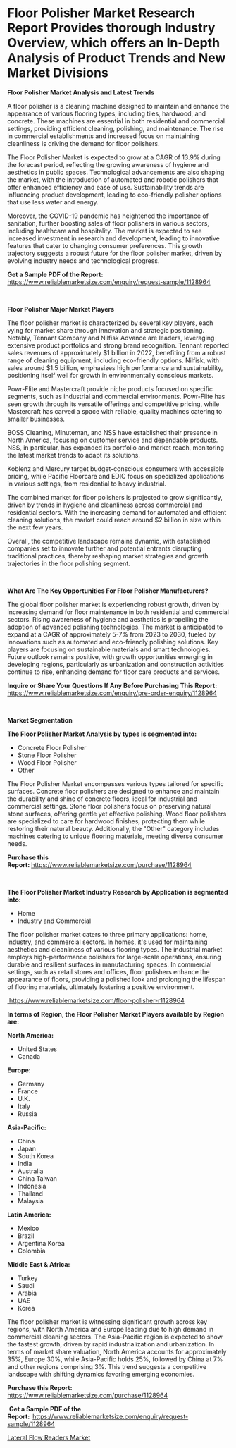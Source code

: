 <p><h1>Floor Polisher Market Research Report Provides thorough Industry Overview, which offers an In-Depth Analysis of Product Trends and New Market Divisions</h1></p><p><strong>Floor Polisher Market Analysis and Latest Trends</strong></p>
<p><p>A floor polisher is a cleaning machine designed to maintain and enhance the appearance of various flooring types, including tiles, hardwood, and concrete. These machines are essential in both residential and commercial settings, providing efficient cleaning, polishing, and maintenance. The rise in commercial establishments and increased focus on maintaining cleanliness is driving the demand for floor polishers.</p><p>The Floor Polisher Market is expected to grow at a CAGR of 13.9% during the forecast period, reflecting the growing awareness of hygiene and aesthetics in public spaces. Technological advancements are also shaping the market, with the introduction of automated and robotic polishers that offer enhanced efficiency and ease of use. Sustainability trends are influencing product development, leading to eco-friendly polisher options that use less water and energy.</p><p>Moreover, the COVID-19 pandemic has heightened the importance of sanitation, further boosting sales of floor polishers in various sectors, including healthcare and hospitality. The market is expected to see increased investment in research and development, leading to innovative features that cater to changing consumer preferences. This growth trajectory suggests a robust future for the floor polisher market, driven by evolving industry needs and technological progress.</p></p>
<p><strong>Get a Sample PDF of the Report:&nbsp;</strong> <a href="https://www.reliablemarketsize.com/enquiry/request-sample/1128964?utm_campaign=3365&utm_medium=2&utm_source=Github&utm_content=ia&utm_term=08042025&utm_id=floor-polisher">https://www.reliablemarketsize.com/enquiry/request-sample/1128964</a></p>
<p>&nbsp;</p>
<p><strong>Floor Polisher Major Market Players</strong></p>
<p><p>The floor polisher market is characterized by several key players, each vying for market share through innovation and strategic positioning. Notably, Tennant Company and Nilfisk Advance are leaders, leveraging extensive product portfolios and strong brand recognition. Tennant reported sales revenues of approximately $1 billion in 2022, benefiting from a robust range of cleaning equipment, including eco-friendly options. Nilfisk, with sales around $1.5 billion, emphasizes high performance and sustainability, positioning itself well for growth in environmentally conscious markets.</p><p>Powr-Flite and Mastercraft provide niche products focused on specific segments, such as industrial and commercial environments. Powr-Flite has seen growth through its versatile offerings and competitive pricing, while Mastercraft has carved a space with reliable, quality machines catering to smaller businesses.</p><p>BOSS Cleaning, Minuteman, and NSS have established their presence in North America, focusing on customer service and dependable products. NSS, in particular, has expanded its portfolio and market reach, monitoring the latest market trends to adapt its solutions.</p><p>Koblenz and Mercury target budget-conscious consumers with accessible pricing, while Pacific Floorcare and EDIC focus on specialized applications in various settings, from residential to heavy industrial.</p><p>The combined market for floor polishers is projected to grow significantly, driven by trends in hygiene and cleanliness across commercial and residential sectors. With the increasing demand for automated and efficient cleaning solutions, the market could reach around $2 billion in size within the next few years.</p><p>Overall, the competitive landscape remains dynamic, with established companies set to innovate further and potential entrants disrupting traditional practices, thereby reshaping market strategies and growth trajectories in the floor polishing segment.</p></p>
<p>&nbsp;</p>
<p><strong>What Are The Key Opportunities For Floor Polisher Manufacturers?</strong></p>
<p><p>The global floor polisher market is experiencing robust growth, driven by increasing demand for floor maintenance in both residential and commercial sectors. Rising awareness of hygiene and aesthetics is propelling the adoption of advanced polishing technologies. The market is anticipated to expand at a CAGR of approximately 5-7% from 2023 to 2030, fueled by innovations such as automated and eco-friendly polishing solutions. Key players are focusing on sustainable materials and smart technologies. Future outlook remains positive, with growth opportunities emerging in developing regions, particularly as urbanization and construction activities continue to rise, enhancing demand for floor care products and services.</p></p>
<p><strong>Inquire or Share Your Questions If Any Before Purchasing This Report:</strong> <a href="https://www.reliablemarketsize.com/enquiry/pre-order-enquiry/1128964?utm_campaign=3365&utm_medium=2&utm_source=Github&utm_content=ia&utm_term=08042025&utm_id=floor-polisher">https://www.reliablemarketsize.com/enquiry/pre-order-enquiry/1128964</a></p>
<p>&nbsp;</p>
<p><strong>Market Segmentation</strong></p>
<p><strong>The Floor Polisher Market Analysis by types is segmented into:</strong></p>
<p><ul><li>Concrete Floor Polisher</li><li>Stone Floor Polisher</li><li>Wood Floor Polisher</li><li>Other</li></ul></p>
<p><p>The Floor Polisher Market encompasses various types tailored for specific surfaces. Concrete floor polishers are designed to enhance and maintain the durability and shine of concrete floors, ideal for industrial and commercial settings. Stone floor polishers focus on preserving natural stone surfaces, offering gentle yet effective polishing. Wood floor polishers are specialized to care for hardwood finishes, protecting them while restoring their natural beauty. Additionally, the "Other" category includes machines catering to unique flooring materials, meeting diverse consumer needs.</p></p>
<p><strong>Purchase this Report:&nbsp;</strong><a href="https://www.reliablemarketsize.com/purchase/1128964?utm_campaign=3365&utm_medium=2&utm_source=Github&utm_content=ia&utm_term=08042025&utm_id=floor-polisher">https://www.reliablemarketsize.com/purchase/1128964</a></p>
<p>&nbsp;</p>
<p><strong>The Floor Polisher Market Industry Research by Application is segmented into:</strong></p>
<p><ul><li>Home</li><li>Industry and Commercial</li></ul></p>
<p><p>The floor polisher market caters to three primary applications: home, industry, and commercial sectors. In homes, it's used for maintaining aesthetics and cleanliness of various flooring types. The industrial market employs high-performance polishers for large-scale operations, ensuring durable and resilient surfaces in manufacturing spaces. In commercial settings, such as retail stores and offices, floor polishers enhance the appearance of floors, providing a polished look and prolonging the lifespan of flooring materials, ultimately fostering a positive environment.</p></p>
<p><a href="https://www.reliablemarketsize.com/floor-polisher-r1128964?utm_campaign=3365&utm_medium=2&utm_source=Github&utm_content=ia&utm_term=08042025&utm_id=floor-polisher">&nbsp;https://www.reliablemarketsize.com/floor-polisher-r1128964</a></p>
<p><strong>In terms of Region, the Floor Polisher Market Players available by Region are:</strong></p>
<p>
    <p> <strong> North America: </strong>
        <ul>
            <li>United States</li>
            <li>Canada</li>
        </ul>
        </p> 
    <p> <strong> Europe: </strong>
        <ul>
            <li>Germany</li>
            <li>France</li>
            <li>U.K.</li>
            <li>Italy</li>
            <li>Russia</li>
        </ul>
        </p> 
    <p> <strong> Asia-Pacific: </strong>
        <ul>
            <li>China</li>
            <li>Japan</li>
            <li>South Korea</li>
            <li>India</li>
            <li>Australia</li>
            <li>China Taiwan</li>
            <li>Indonesia</li>
            <li>Thailand</li>
            <li>Malaysia</li>
        </ul>
        </p> 
    <p> <strong> Latin America: </strong>
        <ul>
            <li>Mexico</li>
            <li>Brazil</li>
            <li>Argentina Korea</li>
            <li>Colombia</li>
        </ul>
        </p> 
    <p> <strong> Middle East & Africa: </strong>
        <ul>
            <li>Turkey</li>
            <li>Saudi</li>
            <li>Arabia</li>
            <li>UAE</li>
            <li>Korea</li>
        </ul>
    </p>
    </p>
<p><p>The floor polisher market is witnessing significant growth across key regions, with North America and Europe leading due to high demand in commercial cleaning sectors. The Asia-Pacific region is expected to show the fastest growth, driven by rapid industrialization and urbanization. In terms of market share valuation, North America accounts for approximately 35%, Europe 30%, while Asia-Pacific holds 25%, followed by China at 7% and other regions comprising 3%. This trend suggests a competitive landscape with shifting dynamics favoring emerging economies.</p></p>
<p><strong>Purchase this Report: </strong><a href="https://www.reliablemarketsize.com/purchase/1128964?utm_campaign=3365&utm_medium=2&utm_source=Github&utm_content=ia&utm_term=08042025&utm_id=floor-polisher">https://www.reliablemarketsize.com/purchase/1128964</a></p>
<p>&nbsp;<strong>Get a Sample PDF of the Report:&nbsp;&nbsp;</strong><a href="https://www.reliablemarketsize.com/enquiry/request-sample/1128964?utm_campaign=3365&utm_medium=2&utm_source=Github&utm_content=ia&utm_term=08042025&utm_id=floor-polisher">https://www.reliablemarketsize.com/enquiry/request-sample/1128964</a></p>
<p><strong></strong></p>
<p><p><a href="https://github.com/wyettillesr4/Market-Research-Report-List-1/blob/main/lateral-flow-readers-market.md?utm_campaign=3365&utm_medium=2&utm_source=Github&utm_content=ia&utm_term=08042025&utm_id=floor-polisher">Lateral Flow Readers Market</a></p></p>